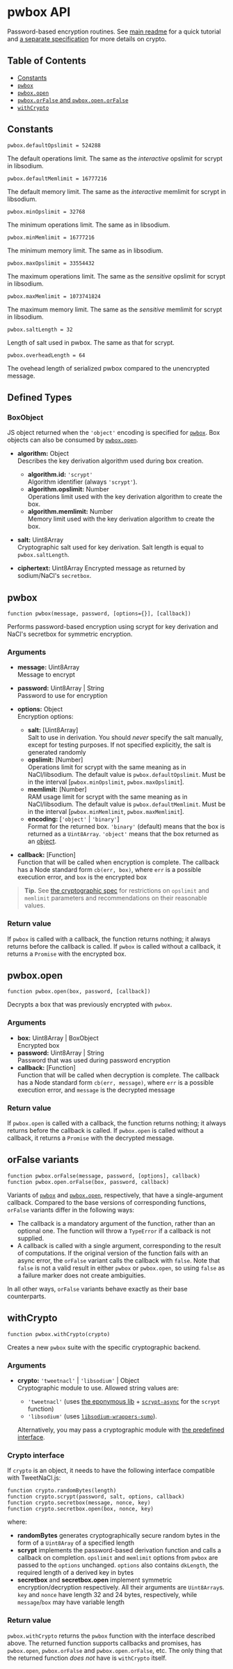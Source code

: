 # pwbox API

Password-based encryption routines. See [main readme](../README.md) for a quick
tutorial and [a separate specification](./cryptography.md) for more details
on crypto.

## Table of Contents

- [Constants](#constants)
- [`pwbox`](#pwbox)
- [`pwbox.open`](#pwboxopen)
- [`pwbox.orFalse` and `pwbox.open.orFalse`](#orfalse-variants)
- [`withCrypto`](#withcrypto)

## Constants

```none
pwbox.defaultOpslimit = 524288
```
The default operations limit. The same as the *interactive* opslimit
for scrypt in libsodium.

```none
pwbox.defaultMemlimit = 16777216
```
The default memory limit. The same as the *interactive* memlimit
for scrypt in libsodium.

```none
pwbox.minOpslimit = 32768
```
The minimum operations limit. The same as in libsodium.

```none
pwbox.minMemlimit = 16777216
```
The minimum memory limit. The same as in libsodium.

```none
pwbox.maxOpslimit = 33554432
```
The maximum operations limit. The same as the *sensitive* opslimit
for scrypt in libsodium.

```none
pwbox.maxMemlimit = 1073741824
```
The maximum memory limit. The same as the *sensitive* memlimit
for scrypt in libsodium.

```none
pwbox.saltLength = 32
```
Length of salt used in pwbox. The same as that for scrypt.

```none
pwbox.overheadLength = 64
```
The ovehead length of serialized pwbox compared to the unencrypted message.

## Defined Types

### BoxObject

JS object returned when the `'object'` encoding is specified for [`pwbox`](#pwbox).
Box objects can also be consumed by [`pwbox.open`](#pwboxopen).

- **algorithm:** Object  
  Describes the key derivation algorithm used during box creation.
  
    - **algorithm.id:** `'scrypt'`  
      Algorithm identifier (always `'scrypt'`).
    - **algorithm.opslimit:** Number  
      Operations limit used with the key derivation algorithm to create the box.
    - **algorithm.memlimit:** Number  
      Memory limit used with the key derivation algorithm to create the box.

- **salt:** Uint8Array  
  Cryptographic salt used for key derivation. Salt length is equal to `pwbox.saltLength`.
- **ciphertext:** Uint8Array
  Encrypted message as returned by sodium/NaCl's `secretbox`.

## pwbox

```none
function pwbox(message, password, [options={}], [callback])
```

Performs password-based encryption using scrypt for key derivation and
NaCl's secretbox for symmetric encryption.

### Arguments

- **message:** Uint8Array  
  Message to encrypt
- **password:** Uint8Array | String  
  Password to use for encryption
- **options:** Object  
  Encryption options:

    - **salt:** [Uint8Array]  
      Salt to use in derivation. You should *never* specify the salt manually,
      except for testing purposes. If not specified explicitly, the salt is generated
      randomly
    - **opslimit:** [Number]  
      Operations limit for scrypt with the same meaning as in NaCl/libsodium.
      The default value is `pwbox.defaultOpslimit`.
      Must be in the interval [`pwbox.minOpslimit`, `pwbox.maxOpslimit`].
    - **memlimit:** [Number]  
      RAM usage limit for scrypt with the same meaning as in NaCl/libsodium.
      The default value is `pwbox.defaultMemlimit`.
      Must be in the interval [`pwbox.minMemlimit`, `pwbox.maxMemlimit`].
    - **encoding:** [`'object'` | `'binary'`]  
      Format for the returned box. `'binary'` (default) means that the box
      is returned as a `Uint8Array`. `'object'` means that the box returned
      as an [object](#boxobject).

- **callback:** [Function]  
  Function that will be called when encryption is complete. The callback has
  a Node standard form `cb(err, box)`, where `err` is a possible execution error,
  and `box` is the encrypted box

> **Tip.** See [the cryptographic spec](cryptography.md#parameter-validation) for
> restrictions on `opslimit` and `memlimit` parameters and recommendations on
> their reasonable values.

### Return value

If `pwbox` is called with a callback, the function returns nothing; it always returns
before the callback is called. If `pwbox` is called without a callback,
it returns a `Promise` with the encrypted box.

## pwbox.open

```none
function pwbox.open(box, password, [callback])
```

Decrypts a box that was previously encrypted with `pwbox`.

### Arguments

- **box:** Uint8Array | BoxObject  
  Encrypted box
- **password:** Uint8Array | String  
  Password that was used during password encryption  
- **callback:** [Function]  
  Function that will be called when decryption is complete. The callback has
  a Node standard form `cb(err, message)`, where `err` is a possible execution error,
  and `message` is the decrypted message

### Return value

If `pwbox.open` is called with a callback, the function returns nothing; it always returns
before the callback is called. If `pwbox.open` is called without a callback,
it returns a `Promise` with the decrypted message.

## orFalse variants

```none
function pwbox.orFalse(message, password, [options], callback)
function pwbox.open.orFalse(box, password, callback)
```

Variants of [`pwbox`](#pwbox) and [`pwbox.open`](#pwboxopen), respectively,
that have a single-argument callback. Compared to the base versions of corresponding
functions, `orFalse` variants differ in the following ways:

- The callback is a mandatory argument of the function, rather than an optional
  one. The function will throw a `TypeError` if a callback is not supplied.
- A callback is called with a single argument, corresponding to the result of
  computations. If the original version of the function fails with an async error,
  the `orFalse` variant calls the callback with `false`. Note that `false` is
  not a valid result in either `pwbox` or `pwbox.open`, so using `false`
  as a failure marker does not create ambiguities.

In all other ways, `orFalse` variants behave exactly as their base counterparts.

## withCrypto

```none
function pwbox.withCrypto(crypto)
```

Creates a new `pwbox` suite with the specific cryptographic backend.

### Arguments

- **crypto:** `'tweetnacl'` | `'libsodium'` | Object  
  Cryptographic module to use. Allowed string values are:
  
    - `'tweetnacl'` (uses [the eponymous lib][tweetnacl] +
      [`scrypt-async`][scrypt-async] for
      the `scrypt` function)
    - `'libsodium'` (uses [`libsodium-wrappers-sumo`][libsodium]).

  Alternatively, you may pass a cryptographic module with
  [the predefined interface](#crypto-interface).

### Crypto interface

If `crypto` is an object, it needs to have the following interface compatible with
TweetNaCl.js:

```none
function crypto.randomBytes(length)
function crypto.scrypt(password, salt, options, callback)
function crypto.secretbox(message, nonce, key)
function crypto.secretbox.open(box, nonce, key)
```

where:

- **randomBytes** generates cryptographically secure random bytes in the form
  of a `Uint8Aray` of a specified length
- **scrypt** implements the password-based derivation function and calls
  a callback on completion. `opslimit` and `memlimit` options from `pwbox`
  are passed to the `options` unchanged. `options` also contains `dkLength`,
  the required length of a derived key in bytes
- **secretbox** and **secretbox.open** implement symmetric encryption/decryption
  respectively. All their arguments are `Uint8Array`s. `key` and `nonce`
  have length 32 and 24 bytes, respectively, while `message`/`box` may have
  variable length

### Return value

`pwbox.withCrypto` returns the `pwbox` function with the interface described above.
The returned function supports callbacks and promises, has `pwbox.open`,
`pwbox.orFalse` and `pwbox.open.orFalse`, etc.
The only thing that the returned function *does not* have is `withCrypto` itself.

[libsodium]: https://www.npmjs.com/package/libsodium-wrappers-sumo
[tweetnacl]: https://www.npmjs.com/package/tweetnacl
[scrypt-async]: https://www.npmjs.com/package/scrypt-async
